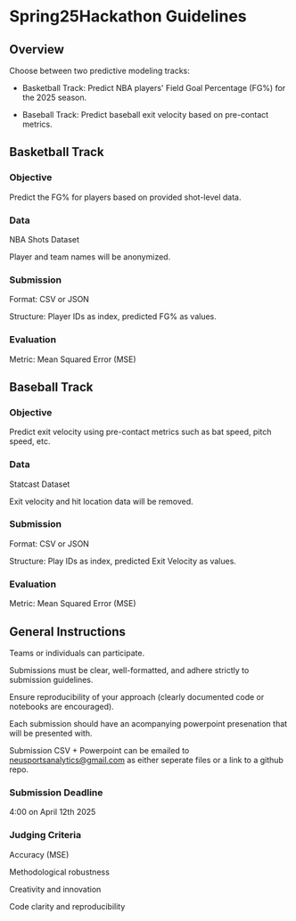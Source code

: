 # Spring25Hackathon Guidelines

## Overview

Choose between two predictive modeling tracks:

* Basketball Track: Predict NBA players' Field Goal Percentage (FG%) for the 2025 season.

* Baseball Track: Predict baseball exit velocity based on pre-contact metrics.

## Basketball Track

### Objective

Predict the FG% for players based on provided shot-level data.

### Data

NBA Shots Dataset

Player and team names will be anonymized.

### Submission

Format: CSV or JSON

Structure: Player IDs as index, predicted FG% as values.

### Evaluation

Metric: Mean Squared Error (MSE)

## Baseball Track

### Objective

Predict exit velocity using pre-contact metrics such as bat speed, pitch speed, etc.

### Data

Statcast Dataset

Exit velocity and hit location data will be removed.

### Submission

Format: CSV or JSON

Structure: Play IDs as index, predicted Exit Velocity as values.

### Evaluation

Metric: Mean Squared Error (MSE)

## General Instructions

Teams or individuals can participate.

Submissions must be clear, well-formatted, and adhere strictly to submission guidelines.

Ensure reproducibility of your approach (clearly documented code or notebooks are encouraged).

Each submission should have an acompanying powerpoint presenation that will be presented with.

Submission CSV + Powerpoint can be emailed to neusportsanalytics@gmail.com as either seperate files or a link to a github repo.

### Submission Deadline

4:00 on April 12th 2025

### Judging Criteria

Accuracy (MSE)

Methodological robustness

Creativity and innovation

Code clarity and reproducibility
